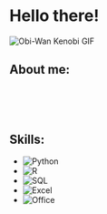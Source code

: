 # Hello there!  
![Obi-Wan Kenobi GIF](https://media.giphy.com/media/d2lcHJTG5Tscg/giphy.gif)

## About me:

<svg width="100%" height="100" viewBox="0 0 1000 100">
  <text x="20" y="40" font-family="monospace" font-size="30" fill="black">
    <tspan id="typeText"></tspan>
  </text>
</svg>

<script>
  const text = "My name is Marcel, I'm a geologist with a master's degree in Soil Science. Currently, I'm studying programming and data science, for I've always been a tech enthusiast and now am looking for new paths in my life and career. Feel free to reach out! 😉🫡";
  let index = 0;
  
  function typeText() {
    if (index < text.length) {
      document.getElementById('typeText').textContent += text.charAt(index);
      index++;
      setTimeout(typeText, 100); // Adjust typing speed here
    }
  }

  typeText();
</script>

## Skills:

- ![Python](https://img.shields.io/badge/Python-3776AB?style=for-the-badge&logo=python&logoColor=white)
- ![R](https://img.shields.io/badge/R-276DC3?style=for-the-badge&logo=r&logoColor=white)
- ![SQL](https://img.shields.io/badge/SQL-4479A1?style=for-the-badge&logo=mysql&logoColor=white)
- ![Excel](https://img.shields.io/badge/Excel-217346?style=for-the-badge&logo=microsoft-excel&logoColor=white)
- ![Office](https://img.shields.io/badge/Office-D83B01?style=for-the-badge&logo=microsoft-office&logoColor=white)
